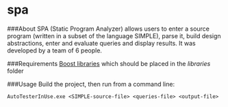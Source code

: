 spa
===

###About
SPA (Static Program Analyzer) allows users to enter a source program (written in a subset of the language SIMPLE), parse it, build design abstractions, enter and evaluate queries and display results. It was developed by a team of 6 people.

###Requirements
[Boost libraries](http://www.boost.org/users/download/) which should be placed in the *libraries* folder

###Usage
Build the project, then run from a command line:
~~~
AutoTesterInUse.exe <SIMPLE-source-file> <queries-file> <output-file>
~~~
